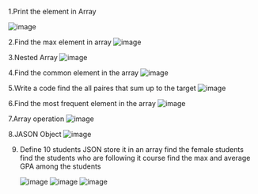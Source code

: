 1.Print the element in Array

![image](https://github.com/user-attachments/assets/acf3e780-13eb-48b7-8580-53fab8ba4d23)

2.Find the max element in array
![image](https://github.com/user-attachments/assets/ea7d3af3-df08-491b-b85d-ed9af8dd198a)

3.Nested Array
![image](https://github.com/user-attachments/assets/eb008c66-032d-44a9-8b82-73e456669ec5)

4.Find the common element in the array
![image](https://github.com/user-attachments/assets/c0ed614a-8b3b-4945-ba5f-da7ac88cfcf4)

5.Write a code find the all paires that sum up to the target
![image](https://github.com/user-attachments/assets/9ac6083e-ce0e-4f7e-a7e5-4ec9fe2b518d)

6.Find the most frequent element in the array
![image](https://github.com/user-attachments/assets/44030b58-fdc3-48c9-bf41-af49d743085d)

7.Array operation
![image](https://github.com/user-attachments/assets/ea6e3be7-af56-464c-bb3e-df1703f4baef)

8.JASON Object
![image](https://github.com/user-attachments/assets/5edc161a-3807-4898-a8e6-cb2c1be2f589)

9. Define 10 students JSON
	 store it in an array
	 find the female students
	 find the students who are following it course
	 find the max and average GPA among the students

	![image](https://github.com/user-attachments/assets/a73f9f89-de52-45a4-9a73-3b5023289944)
  ![image](https://github.com/user-attachments/assets/c21b19af-e250-40b6-a657-c220e07661d8)
  ![image](https://github.com/user-attachments/assets/4775beb3-faba-451f-9d7f-9b50e64d8712)



	 
















